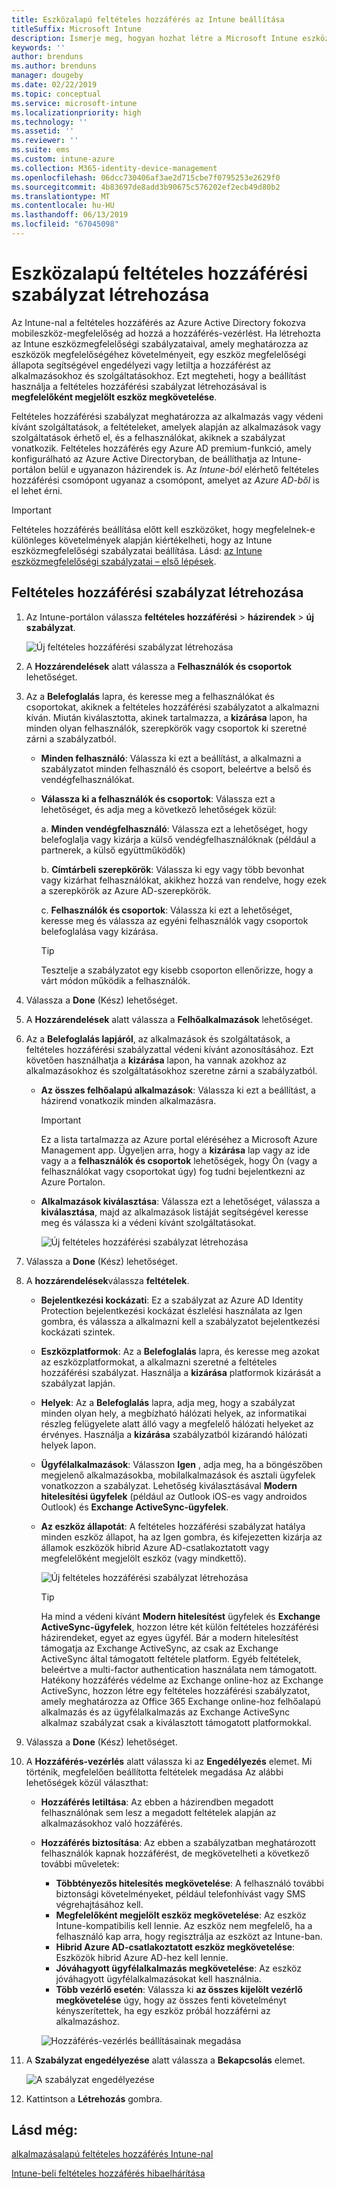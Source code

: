 ```yaml
---
title: Eszközalapú feltételes hozzáférés az Intune beállítása
titleSuffix: Microsoft Intune
description: Ismerje meg, hogyan hozhat létre a Microsoft Intune eszközmegfelelőségi és mobilalkalmazás-kezelési alapján eszközalapú feltételes hozzáférési szabályzat.
keywords: ''
author: brenduns
ms.author: brenduns
manager: dougeby
ms.date: 02/22/2019
ms.topic: conceptual
ms.service: microsoft-intune
ms.localizationpriority: high
ms.technology: ''
ms.assetid: ''
ms.reviewer: ''
ms.suite: ems
ms.custom: intune-azure
ms.collection: M365-identity-device-management
ms.openlocfilehash: 06dcc730406af3ae2d715cbe7f0795253e2629f0
ms.sourcegitcommit: 4b83697de8add3b90675c576202ef2ecb49d80b2
ms.translationtype: MT
ms.contentlocale: hu-HU
ms.lasthandoff: 06/13/2019
ms.locfileid: "67045098"
---
```

# <a name="create-a-device-based-conditional-access-policy"></a>Eszközalapú feltételes hozzáférési szabályzat létrehozása

Az Intune-nal a feltételes hozzáférés az Azure Active Directory fokozva mobileszköz-megfelelőség ad hozzá a hozzáférés-vezérlést. Ha létrehozta az Intune eszközmegfelelőségi szabályzataival, amely meghatározza az eszközök megfelelőségéhez követelményeit, egy eszköz megfelelőségi állapota segítségével engedélyezi vagy letiltja a hozzáférést az alkalmazásokhoz és szolgáltatásokhoz. Ezt megteheti, hogy a beállítást használja a feltételes hozzáférési szabályzat létrehozásával is **megfelelőként megjelölt eszköz megkövetelése**.  

Feltételes hozzáférési szabályzat meghatározza az alkalmazás vagy védeni kívánt szolgáltatások, a feltételeket, amelyek alapján az alkalmazások vagy szolgáltatások érhető el, és a felhasználókat, akiknek a szabályzat vonatkozik. Feltételes hozzáférés egy Azure AD premium-funkció, amely konfigurálható az Azure Active Directoryban, de beállíthatja az Intune-portálon belül e ugyanazon házirendek is. Az *Intune-ból* elérhető feltételes hozzáférési csomópont ugyanaz a csomópont, amelyet az *Azure AD-ből* is el lehet érni.  

> [!IMPORTANT]
> Feltételes hozzáférés beállítása előtt kell eszközöket, hogy megfelelnek-e különleges követelmények alapján kiértékelheti, hogy az Intune eszközmegfelelőségi szabályzatai beállítása. Lásd: [az Intune eszközmegfelelőségi szabályzatai – első lépések](device-compliance-get-started.md).

## <a name="create-conditional-access-policy"></a>Feltételes hozzáférési szabályzat létrehozása

1.  Az Intune-portálon válassza **feltételes hozzáférési** > **házirendek** > **új szabályzat**.
   
    ![Új feltételes hozzáférési szabályzat létrehozása](media/create-conditional-access-intune/create-ca.png)
 
2.  A **Hozzárendelések** alatt válassza a **Felhasználók és csoportok** lehetőséget. 
3.  Az a **Belefoglalás** lapra, és keresse meg a felhasználókat és csoportokat, akiknek a feltételes hozzáférési szabályzatot a alkalmazni kíván. Miután kiválasztotta, akinek tartalmazza, a **kizárása** lapon, ha minden olyan felhasználók, szerepkörök vagy csoportok ki szeretné zárni a szabályzatból.  
    - **Minden felhasználó**: Válassza ki ezt a beállítást, a alkalmazni a szabályzatot minden felhasználó és csoport, beleértve a belső és vendégfelhasználókat.
  
    - **Válassza ki a felhasználók és csoportok**: Válassza ezt a lehetőséget, és adja meg a következő lehetőségek közül:
  
      a. **Minden vendégfelhasználó**: Válassza ezt a lehetőséget, hogy belefoglalja vagy kizárja a külső vendégfelhasználóknak (például a partnerek, a külső együttműködők)
       
      b. **Címtárbeli szerepkörök**: Válassza ki egy vagy több bevonhat vagy kizárhat felhasználókat, akikhez hozzá van rendelve, hogy ezek a szerepkörök az Azure AD-szerepkörök.
      
      c. **Felhasználók és csoportok**: Válassza ki ezt a lehetőséget, keresse meg és válassza az egyéni felhasználók vagy csoportok belefoglalása vagy kizárása.
     
       > [!TIP]  
       > Tesztelje a szabályzatot egy kisebb csoporton ellenőrizze, hogy a várt módon működik a felhasználók.
4.  Válassza a **Done** (Kész) lehetőséget.
5.  A **Hozzárendelések** alatt válassza a **Felhőalkalmazások** lehetőséget. 
6.  Az a **Belefoglalás lapjáról**, az alkalmazások és szolgáltatások, a feltételes hozzáférési szabályzattal védeni kívánt azonosításához. Ezt követően használhatja a **kizárása** lapon, ha vannak azokhoz az alkalmazásokhoz és szolgáltatásokhoz szeretne zárni a szabályzatból.
    - **Az összes felhőalapú alkalmazások**: Válassza ki ezt a beállítást, a házirend vonatkozik minden alkalmazásra.
      > [!IMPORTANT]  
      > Ez a lista tartalmazza az Azure portal eléréséhez a Microsoft Azure Management app. Ügyeljen arra, hogy a **kizárása** lap vagy az ide vagy a a **felhasználók és csoportok** lehetőségek, hogy Ön (vagy a felhasználókat vagy csoportokat úgy) fog tudni bejelentkezni az Azure Portalon. 

    - **Alkalmazások kiválasztása**: Válassza ezt a lehetőséget, válassza a **kiválasztása**, majd az alkalmazások listáját segítségével keresse meg és válassza ki a védeni kívánt szolgáltatásokat.
    
      ![Új feltételes hozzáférési szabályzat létrehozása](media/create-conditional-access-intune/create-ca-select-apps.png)

7.  Válassza a **Done** (Kész) lehetőséget.
8.  A **hozzárendelések**válassza **feltételek**.
    - **Bejelentkezési kockázati**: Ez a szabályzat az Azure AD Identity Protection bejelentkezési kockázat észlelési használata az Igen gombra, és válassza a alkalmazni kell a szabályzatot bejelentkezési kockázati szintek.
    - **Eszközplatformok**: Az a **Belefoglalás** lapra, és keresse meg azokat az eszközplatformokat, a alkalmazni szeretné a feltételes hozzáférési szabályzat. Használja a **kizárása** platformok kizárását a szabályzat lapján.
    - **Helyek**: Az a **Belefoglalás** lapra, adja meg, hogy a szabályzat minden olyan hely, a megbízható hálózati helyek, az informatikai részleg felügyelete alatt álló vagy a megfelelő hálózati helyeket az érvényes. Használja a **kizárása** szabályzatból kizárandó hálózati helyek lapon. 
    - **Ügyfélalkalmazások**: Válasszon **Igen** , adja meg, ha a böngészőben megjelenő alkalmazásokba, mobilalkalmazások és asztali ügyfelek vonatkozzon a szabályzat. Lehetőség kiválasztásával **Modern hitelesítési ügyfelek** (például az Outlook iOS-es vagy androidos Outlook) és **Exchange ActiveSync-ügyfelek**.
    - **Az eszköz állapotát**: A feltételes hozzáférési szabályzat hatálya minden eszköz állapot, ha az Igen gombra, és kifejezetten kizárja az államok eszközök hibrid Azure AD-csatlakoztatott vagy megfelelőként megjelölt eszköz (vagy mindkettő).
    
      ![Új feltételes hozzáférési szabályzat létrehozása](media/create-conditional-access-intune/create-ca-device-platforms.png)

      > [!TIP]  
      > Ha mind a védeni kívánt **Modern hitelesítést** ügyfelek és **Exchange ActiveSync-ügyfelek**, hozzon létre két külön feltételes hozzáférési házirendeket, egyet az egyes ügyfél. Bár a modern hitelesítést támogatja az Exchange ActiveSync, az csak az Exchange ActiveSync által támogatott feltétele platform. Egyéb feltételek, beleértve a multi-factor authentication használata nem támogatott. Hatékony hozzáférés védelme az Exchange online-hoz az Exchange ActiveSync, hozzon létre egy feltételes hozzáférési szabályzatot, amely meghatározza az Office 365 Exchange online-hoz felhőalapú alkalmazás és az ügyfélalkalmazás az Exchange ActiveSync alkalmaz szabályzat csak a kiválasztott támogatott platformokkal.

9.  Válassza a **Done** (Kész) lehetőséget.
10. A **Hozzáférés-vezérlés** alatt válassza ki az **Engedélyezés** elemet. Mi történik, megfelelően beállította feltételek megadása  Az alábbi lehetőségek közül választhat:
    - **Hozzáférés letiltása**: Az ebben a házirendben megadott felhasználónak sem lesz a megadott feltételek alapján az alkalmazásokhoz való hozzáférés.
    - **Hozzáférés biztosítása**: Az ebben a szabályzatban meghatározott felhasználók kapnak hozzáférést, de megkövetelheti a következő további műveletek:
      - **Többtényezős hitelesítés megkövetelése**: A felhasználó további biztonsági követelményeket, például telefonhívást vagy SMS végrehajtásához kell.
      - **Megfelelőként megjelölt eszköz megkövetelése**: Az eszköz Intune-kompatibilis kell lennie. Az eszköz nem megfelelő, ha a felhasználó kap arra, hogy regisztrálja az eszközt az Intune-ban. 
      - **Hibrid Azure AD-csatlakoztatott eszköz megkövetelése**: Eszközök hibrid Azure AD-hez kell lennie.
      - **Jóváhagyott ügyfélalkalmazás megkövetelése**: Az eszköz jóváhagyott ügyfélalkalmazásokat kell használnia. 
      - **Több vezérlő esetén**: Válassza ki **az összes kijelölt vezérlő megkövetelése** úgy, hogy az összes fenti követelményt kényszerítettek, ha egy eszköz próbál hozzáférni az alkalmazáshoz.
    
      ![Hozzáférés-vezérlés beállításainak megadása](media/create-conditional-access-intune/create-ca-grant-access-settings.png)
 
11. A **Szabályzat engedélyezése** alatt válassza a **Bekapcsolás** elemet.
     
     ![A szabályzat engedélyezése](media/create-conditional-access-intune/enable-policy.png)

12. Kattintson a **Létrehozás** gombra.

## <a name="see-also"></a>Lásd még:
[alkalmazásalapú feltételes hozzáférés Intune-nal](app-based-conditional-access-intune.md)

[Intune-beli feltételes hozzáférés hibaelhárítása](https://support.microsoft.com/help/4456106)
